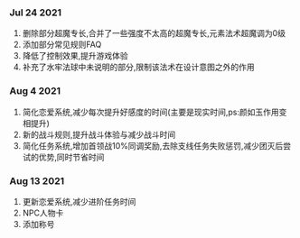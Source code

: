 ### Jul 24 2021 ###
1. 删除部分超魔专长,合并了一些强度不太高的超魔专长,元素法术超魔调为0级
2. 添加部分常见规则FAQ
3. 降低了控制效果,提升游戏体验
4. 补充了水牢法球中未说明的部分,限制该法术在设计意图之外的作用
### Aug 4 2021 ###
1. 简化恋爱系统,减少每次提升好感度的时间(主要是现实时间,ps:颜如玉作用变相提升)
2. 新的战斗规则,提升战斗体验与减少战斗时间
3. 简化任务系统,增加首领战10%同调奖励,去除支线任务失败惩罚,减少团灭后尝试的优势,同时节省时间
### Aug 13 2021 ###
1. 更新恋爱系统,减少进阶任务时间
2. NPC人物卡
3. 添加称号